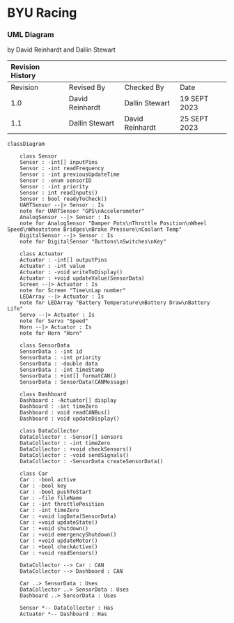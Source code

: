 # BYU Racing #
### UML Diagram ###
by David Reinhardt and Dallin Stewart

|Revision History|             |                      |              |
|   :---   |       :---        |         :---         |     :---     |
| Revision |    Revised By     |    Checked By        |     Date     |
|    1.0   |  David Reinhardt  |   Dallin Stewart     | 19 SEPT 2023 |
|    1.1   |  Dallin Stewart   |   David Reinhardt    | 25 SEPT 2023 |

```mermaid
classDiagram

    class Sensor
    Sensor : -int[] inputPins
    Sensor : -int readFrequency
    Sensor : -int previousUpdateTime
    Sensor : -enum sensorID 
    Sensor : -int priority
    Sensor : int readInputs()
    Sensor : bool readyToCheck()
    UARTSensor --|> Sensor : Is
    note for UARTSensor "GPS\nAccelerometer"
    AnalogSensor --|> Sensor : Is
    note for AnalogSensor "Damper Pots\nThrottle Position\nWheel Speed\nWheatstone Bridges\nBrake Pressure\nCoolant Temp"
    DigitalSensor --|> Sensor : Is
    note for DigitalSensor "Buttons\nSwitches\nKey"

    class Actuator
    Actuator : -int[] outputPins
    Actuator : -int value
    Actuator : -void writeToDisplay()
    Actuator : +void updateValue(SensorData)
    Screen --|> Actuator : Is
    note for Screen "Time\nLap number"
    LEDArray --|> Actuator : Is
    note for LEDArray "Battery Temperature\mBattery Draw\nBattery Life"
    Servo --|> Actuator : Is
    note for Servo "Speed"
    Horn --|> Actuator : Is
    note for Horn "Horn"

    class SensorData
    SensorData : -int id
    SensorData : -int priority
    SensorData : -double data
    SensorData : -int timeStamp
    SensorData : +int[] formatCAN()
    SensorData : SensorData(CANMessage)

    class Dashboard
    Dashboard : -Actuator[] display
    Dashboard : -int timeZero
    Dashboard : void readCANBus()
    Dashboard : void updateDisplay()

    class DataCollector
    DataCollector : -Sensor[] sensors
    DataCollector : -int timeZero
    DataCollector : +void checkSensors()
    DataCollector : -void sendSignals()
    DataCollector : -SensorData createSensorData()

    class Car
    Car : -bool active
    Car : -bool key
    Car : -bool pushToStart
    Car : -file fileName
    Car : -int throttlePosition
    Car : -int timeZero
    Car : +void logData(SensorData)
    Car : +void updateState()
    Car : +void shutdown()
    Car : +void emergencyShutdown()
    Car : +void updateMotor()
    Car : +bool checkActive()
    Car : +void readSensors()

    DataCollector --> Car : CAN
    DataCollector --> Dashboard : CAN

    Car ..> SensorData : Uses
    DataCollector ..> SensorData : Uses
    Dashboard ..> SensorData : Uses

    Sensor *-- DataCollector : Has
    Actuator *-- Dashboard : Has
```

